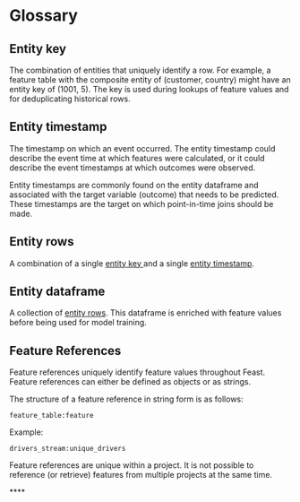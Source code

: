 # Glossary

## **Entity key**

The combination of entities that uniquely identify a row. For example, a feature table with the composite entity of \(customer, country\) might have an entity key of \(1001, 5\). The key is used during lookups of feature values and for deduplicating historical rows.

## Entity timestamp

The timestamp on which an event occurred. The entity timestamp could describe the event time at which features were calculated, or it could describe the event timestamps at which outcomes were observed.

Entity timestamps are commonly found on the entity dataframe and associated with the target variable \(outcome\) that needs to be predicted. These timestamps are the target on which point-in-time joins should be made.

## Entity rows

A combination of a single [entity key ](glossary.md#entity-key)and a single [entity timestamp](glossary.md#entity-timestamp).

## Entity dataframe

A collection of [entity rows](glossary.md#entity-rows). This dataframe is enriched with feature values before being used for model training.

## Feature References

Feature references uniquely identify feature values throughout Feast. Feature references can either be defined as objects or as strings.

The structure of a feature reference in string form is as follows:

`feature_table:feature`

Example:

`drivers_stream:unique_drivers`

Feature references are unique within a project. It is not possible to reference \(or retrieve\) features from multiple projects at the same time.

\*\*\*\*

